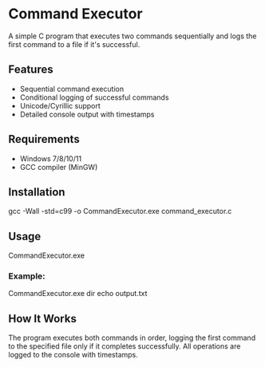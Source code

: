 # Command Executor

A simple C program that executes two commands sequentially and logs the first command to a file if it's successful.

## Features

- Sequential command execution
- Conditional logging of successful commands
- Unicode/Cyrillic support
- Detailed console output with timestamps

## Requirements

- Windows 7/8/10/11
- GCC compiler (MinGW)

## Installation
gcc -Wall -std=c99 -o CommandExecutor.exe command_executor.c

## Usage
CommandExecutor.exe <command1> <command2> <filename>

### Example:
CommandExecutor.exe dir echo output.txt

## How It Works

The program executes both commands in order, logging the first command to the specified file only if it completes successfully. All operations are logged to the console with timestamps.
